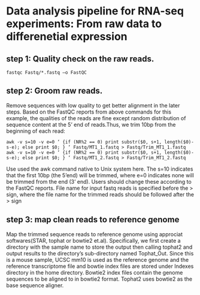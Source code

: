 # Data analysis pipeline for RNA-seq experiments: From raw data to differenetial expression


## step 1: Quality check on the raw reads.
```
fastqc Fastq/*.fastq –o FastQC
```

## step 2:  Groom raw reads.

Remove sequences with low quality to get better alignment in the later steps. Based on the FastQC reports from above commands for this example,
the qualities of the reads are fine except random distribution of sequence content at the 5’ end of reads.Thus, we trim 10bp from the beginning of each read: 
```
awk -v s=10 -v e=0 ‘ {if (NR%2 == 0) print substr($0, s+1, length($0)-s-e); else print $0; } ‘ Fastq/MT1_1.fastq > Fastq/Trim_MT1_1.fastq
awk -v s=10 -v e=0 ‘ {if (NR%2 == 0) print substr($0, s+1, length($0)-s-e); else print $0; } ‘ Fastq/MT1_2.fastq > Fastq/Trim_MT1_2.fastq
```
Use used the awk command native to Unix system here. The s=10 indicates that the first 10bp (the 5’end) will be trimmed, where e=0 indicates none will be trimmed 
from the end (3’ end). Users should change these according to the FastQC reports. File name for input fastq reads is specified before the > sign, where the file 
name for the trimmed reads should be followed after the > sign

## step 3: map clean reads to reference genome
Map the trimmed sequence reads to reference genome using approciat softwares(STAR, tophat or bowtie2 et.al). Specifically, we first create a directory with the sample name to store the output then calling tophat2 and output results to the directory’s sub-directory named Tophat_Out. Since this is a mouse sample, UCSC mm10 is used as the reference genome and the reference transcriptome file and bowtie index files are stored under Indexes directory in the home directory. Bowtie2 index files contain the genome sequences to be aligned to in bowtie2 format. Tophat2 uses bowtie2 as the base sequence aligner.



###
